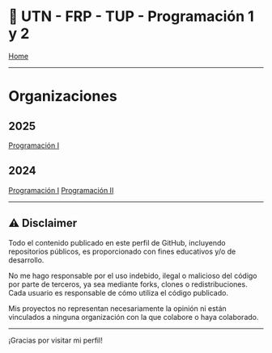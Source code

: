 # 👋 UTN - FRP - TUP - Programación 1 y 2

[Home](https://docs.google.com/document/d/1fU7NQupaFc95iPifZDb__KNbMF07a2dEiJU1Emimv0g/preview?tab=t.0)

---

# Organizaciones

## 2025
[Programación I](https://github.com/UTN-FRP-TUP-Programacion-1-2025)

## 2024
[Programación I](https://github.com/UTN-FRP-TUP-Programacion-1-2024)
[Programación II](https://github.com/UTN-FRP-TUP-Programacion-2-2024)

---

## ⚠️ Disclaimer

Todo el contenido publicado en este perfil de GitHub, incluyendo repositorios públicos, es proporcionado con fines educativos y/o de desarrollo.

No me hago responsable por el uso indebido, ilegal o malicioso del código por parte de terceros, ya sea mediante forks, clones o redistribuciones. Cada usuario es responsable de cómo utiliza el código publicado.

Mis proyectos no representan necesariamente la opinión ni están vinculados a ninguna organización con la que colabore o haya colaborado.

---

¡Gracias por visitar mi perfil!
